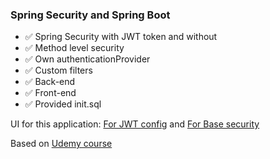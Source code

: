### Spring Security and Spring Boot

- ✅ Spring Security with JWT token and without
- ✅ Method level security
- ✅ Own authenticationProvider
- ✅ Custom filters
- ✅ Back-end
- ✅ Front-end
- ✅ Provided init.sql

UI for this application:
[For JWT config](https://github.com/eazybytes/springsecurity6/tree/3.1.2/section_10/bank-app-ui) and
[For Base security](https://github.com/eazybytes/springsecurity6/tree/3.1.2/section6/bank-app-ui)

Based on [Udemy course](https://www.udemy.com/course/spring-security-zero-to-master/)

